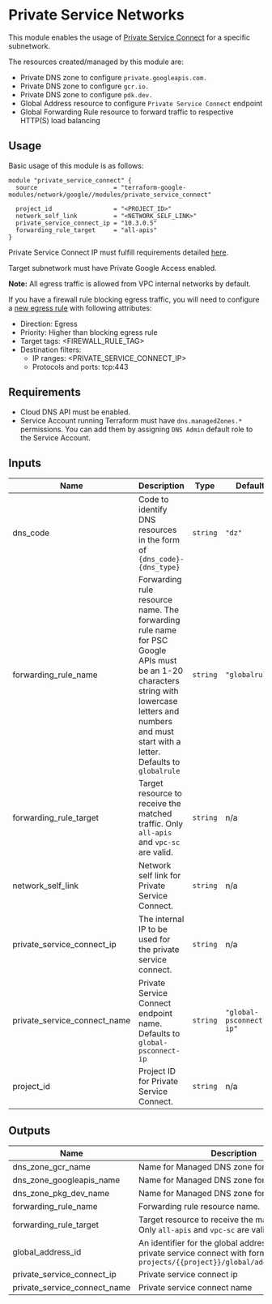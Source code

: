 # Private Service Networks

This module enables the usage of [Private Service Connect](https://cloud.google.com/vpc/docs/private-service-connect) for a specific subnetwork.

The resources created/managed by this module are:

- Private DNS zone to configure `private.googleapis.com.`
- Private DNS zone to configure `gcr.io.`
- Private DNS zone to configure `pdk.dev.`
- Global Address resource to configure `Private Service Connect` endpoint
- Global Forwarding Rule resource to forward traffic to respective HTTP(S) load balancing

## Usage

Basic usage of this module is as follows:

```hcl
module "private_service_connect" {
  source                     = "terraform-google-modules/network/google//modules/private_service_connect"

  project_id                 = "<PROJECT_ID>"
  network_self_link          = "<NETWORK_SELF_LINK>"
  private_service_connect_ip = "10.3.0.5"
  forwarding_rule_target     = "all-apis"
}
```

Private Service Connect IP must fulfill requirements detailed [here](https://cloud.google.com/vpc/docs/configure-private-service-connect-apis#ip-address-requirements).

Target subnetwork must have Private Google Access enabled.

**Note:**  All egress traffic is allowed from VPC internal networks by default.

If you have a firewall rule blocking egress traffic, you will need to configure a [new egress rule](https://cloud.google.com/vpc/docs/using-firewalls#creating_firewall_rules) with following attributes:

- Direction: Egress
- Priority: Higher than blocking egress rule
- Target tags: <FIREWALL_RULE_TAG>
- Destination filters:
   - IP ranges: <PRIVATE_SERVICE_CONNECT_IP>
   - Protocols and ports: tcp:443

## Requirements

- Cloud DNS API must be enabled.
- Service Account running Terraform must have `dns.managedZones.*` permissions. You can add them by assigning `DNS Admin` default role to the Service Account.

<!-- BEGINNING OF PRE-COMMIT-TERRAFORM DOCS HOOK -->
## Inputs

| Name | Description | Type | Default | Required |
|------|-------------|------|---------|:--------:|
| dns\_code | Code to identify DNS resources in the form of `{dns_code}-{dns_type}` | `string` | `"dz"` | no |
| forwarding\_rule\_name | Forwarding rule resource name. The forwarding rule name for PSC Google APIs must be an 1-20 characters string with lowercase letters and numbers and must start with a letter. Defaults to `globalrule` | `string` | `"globalrule"` | no |
| forwarding\_rule\_target | Target resource to receive the matched traffic. Only `all-apis` and `vpc-sc` are valid. | `string` | n/a | yes |
| network\_self\_link | Network self link for Private Service Connect. | `string` | n/a | yes |
| private\_service\_connect\_ip | The internal IP to be used for the private service connect. | `string` | n/a | yes |
| private\_service\_connect\_name | Private Service Connect endpoint name. Defaults to `global-psconnect-ip` | `string` | `"global-psconnect-ip"` | no |
| project\_id | Project ID for Private Service Connect. | `string` | n/a | yes |

## Outputs

| Name | Description |
|------|-------------|
| dns\_zone\_gcr\_name | Name for Managed DNS zone for GCR |
| dns\_zone\_googleapis\_name | Name for Managed DNS zone for GoogleAPIs |
| dns\_zone\_pkg\_dev\_name | Name for Managed DNS zone for PKG\_DEV |
| forwarding\_rule\_name | Forwarding rule resource name. |
| forwarding\_rule\_target | Target resource to receive the matched traffic. Only `all-apis` and `vpc-sc` are valid. |
| global\_address\_id | An identifier for the global address created for the private service connect with format `projects/{{project}}/global/addresses/{{name}}` |
| private\_service\_connect\_ip | Private service connect ip |
| private\_service\_connect\_name | Private service connect name |

<!-- END OF PRE-COMMIT-TERRAFORM DOCS HOOK -->
